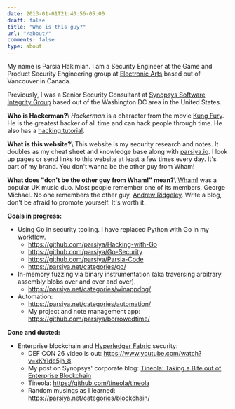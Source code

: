 ```yaml
---
date: 2013-01-01T21:40:56-05:00
draft: false
title: "Who is this guy?"
url: "/about/"
comments: false
type: about
---
```


My name is Parsia Hakimian. I am a Security Engineer at the Game and Product Security Engineering group at [Electronic Arts](https://www.ea.com/security) based out of Vancouver in Canada.

Previously, I was a Senior Security Consultant at [Synopsys Software Integrity Group](https://www.synopsys.com/software-integrity.html) based out of the Washington DC area in the United States.

**Who is Hackerman?**\\
*Hackerman* is a character from the movie [Kung Fury](https://www.youtube.com/watch?v=bS5P_LAqiVg). He is the greatest hacker of all time and can hack people through time. He also has a [hacking tutorial](https://www.youtube.com/watch?v=KEkrWRHCDQU).

**What is this website?**\\
This website is my security research and notes. It doubles as my cheat sheet and knowledge base along with [parsiya.io](http://parsiya.io). I look up pages or send links to this website at least a few times every day. It's part of my brand. You don't wanna be the other guy from Wham!

**What does "don't be the other guy from Wham!" mean?**\\
[Wham!](https://en.wikipedia.org/wiki/Wham!) was a popular UK music duo. Most people remember one of its members, George Michael. No one remembers the other guy, [Andrew Ridgeley](https://www.google.com/search?q=andrew+ridgeley). Write a blog, don't be afraid to promote yourself. It's worth it.

<!-- **What do you do?**\\
I hack videogames at Electronic Arts. The bulk of my professional work falls under one-off projects with unique challenges.

I have tested enterprise blockchains, online multiplayer games, stock exchange platforms, mobile device management suites, network appliances, embedded and IoT devices on top of a long list of thickclient/mobile/web applications we all use on a daily basis. -->

**Goals in progress:**

- Using Go in security tooling. I have replaced Python with Go in my workflow.
    - https://github.com/parsiya/Hacking-with-Go
    - https://github.com/parsiya/Go-Security
    - https://github.com/parsiya/Parsia-Code
    - https://parsiya.net/categories/go/
- In-memory fuzzing via binary instrumentation (aka traversing arbitrary assembly blobs over and over and over).
    - https://parsiya.net/categories/winappdbg/
- Automation:
    - https://parsiya.net/categories/automation/
    - My project and note management app: https://github.com/parsiya/borrowedtime/

**Done and dusted:**

- Enterprise blockchain and [Hyperledger Fabric](https://www.hyperledger.org/projects/fabric) security:
    - DEF CON 26 video is out: https://www.youtube.com/watch?v=xKYIde5jh_8
    - My post on Synopsys' corporate blog: [Tineola: Taking a Bite out of Enterprise Blockchain](https://www.synopsys.com/blogs/software-security/tineola-enterprise-blockchain/ "Tineola: Taking a Bite out of Enterprise Blockchain")
    - Tineola: https://github.com/tineola/tineola
    - Random musings as I learned: https://parsiya.net/categories/blockchain/